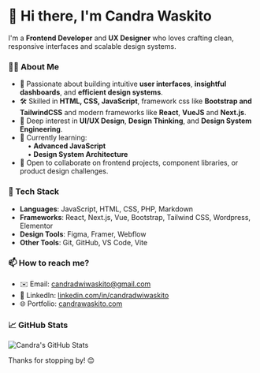 # 👋 Hi there, I'm Candra Waskito

I'm a **Frontend Developer** and **UX Designer** who loves crafting clean, responsive interfaces and scalable design systems.

### 👨‍💻 About Me

- 🎯 Passionate about building intuitive **user interfaces**, **insightful dashboards**, and **efficient design systems**.
- 🛠 Skilled in **HTML, CSS, JavaScript**, framework css like **Bootstrap and TailwindCSS** and modern frameworks like **React**, **VueJS** and **Next.js**.
- 🎨 Deep interest in **UI/UX Design**, **Design Thinking**, and **Design System Engineering**.
- 🌱 Currently learning:  
  &nbsp;&nbsp;&nbsp;&nbsp;• **Advanced JavaScript**  
  &nbsp;&nbsp;&nbsp;&nbsp;• **Design System Architecture**  
- 🤝 Open to collaborate on frontend projects, component libraries, or product design challenges.

### 🚀 Tech Stack

- **Languages**: JavaScript, HTML, CSS, PHP, Markdown  
- **Frameworks**: React, Next.js, Vue, Bootstrap, Tailwind CSS, Wordpress, Elementor 
- **Design Tools**: Figma, Framer, Webflow  
- **Other Tools**: Git, GitHub, VS Code, Vite

### 📫 How to reach me?

- ✉️ Email: [candradwiwaskito@gmail.com](mailto:candradwiwaskito@gmail.com)  
- 💼 LinkedIn: [linkedin.com/in/candradwiwaskito](https://linkedin.com/in/candradwiwaskito)
- 🌐 Portfolio: [candrawaskito.com](https://candrawaskito.com)

### 📈 GitHub Stats

![Candra's GitHub Stats](https://github-readme-stats.vercel.app/api?username=candrawaskito&show_icons=true&theme=default)

Thanks for stopping by! 😊

